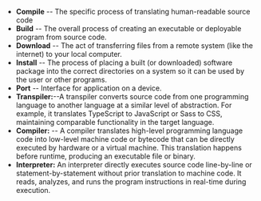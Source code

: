 * **Compile**  -- The specific process of translating human-readable source code 
* **Build**   -- The overall process of creating an executable or deployable program from source code. 
* **Download** -- The act of transferring files from a remote system (like the internet) to your local computer.
* **Install**  -- The process of placing a built (or downloaded) software package into the correct directories on a system so it can be used by the user or other programs.  
* **Port** -- Interface for application on a device.
* **Transpiler:**--A transpiler converts source code from one programming language to another language at a similar level of abstraction. For example, it translates TypeScript to JavaScript or Sass to CSS, maintaining comparable functionality in the target language.
* **Compiler:** -- A compiler translates high-level programming language code into low-level machine code or bytecode that can be directly executed by hardware or a virtual machine. This translation happens before runtime, producing an executable file or binary.
* **Interpreter:**
An interpreter directly executes source code line-by-line or statement-by-statement without prior translation to machine code. It reads, analyzes, and runs the program instructions in real-time during execution.
